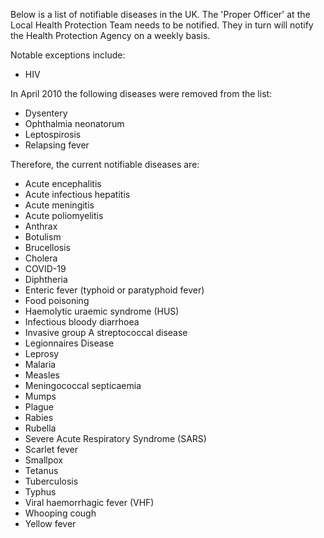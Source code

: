 Below is a list of notifiable diseases in the UK. The 'Proper Officer' at the Local Health Protection Team needs to be notified. They in turn will notify the Health Protection Agency on a weekly basis.  
  
Notable exceptions include:  
* HIV

  
In April 2010 the following diseases were removed from the list:  
* Dysentery
* Ophthalmia neonatorum
* Leptospirosis
* Relapsing fever

  
Therefore, the current notifiable diseases are:  
* Acute encephalitis
* Acute infectious hepatitis
* Acute meningitis
* Acute poliomyelitis
* Anthrax
* Botulism
* Brucellosis
* Cholera
* COVID\-19
* Diphtheria
* Enteric fever (typhoid or paratyphoid fever)
* Food poisoning
* Haemolytic uraemic syndrome (HUS)
* Infectious bloody diarrhoea
* Invasive group A streptococcal disease
* Legionnaires Disease
* Leprosy
* Malaria
* Measles
* Meningococcal septicaemia
* Mumps
* Plague
* Rabies
* Rubella
* Severe Acute Respiratory Syndrome (SARS)
* Scarlet fever
* Smallpox
* Tetanus
* Tuberculosis
* Typhus
* Viral haemorrhagic fever (VHF)
* Whooping cough
* Yellow fever
